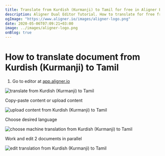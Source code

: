```yaml
---
title: Translate from Kurdish (Kurmanji) to Tamil for free in Aligner Editor
description: Aligner Dual Editor Tutorial. How to translate for free from Kurdish (Kurmanji) to Tamil. Aligner is multilingual document management platform. 
ogImage: "https://www.aligner.io/images/aligner-logo.png"
date: 2020-05-06T07:09:21+03:00
image: ../images/aligner-logo.png
onBlog: true
---
```


# How to translate document from Kurdish (Kurmanji) to Tamil

1. Go to editor at [app.aligner.io](https://app.aligner.io "Aligner App web page")

![translate from Kurdish (Kurmanji) to Tamil](../aligner-blank-editor.png "translate from Kurdish (Kurmanji) to Tamil")

Copy-paste content or upload content

![upload content from Kurdish (Kurmanji) to Tamil](../aligner-uploaded-document.png "upload content from Kurdish (Kurmanji) to Tamil")

Choose desired language

![choose machine translation from Kurdish (Kurmanji) to Tamil](../aligner-language-dropdown.png "choose machine translation from Kurdish (Kurmanji) to Tamil")

Work and edit 2 documents in parallel

![edit translation from Kurdish (Kurmanji) to Tamil](../aligner-double-sitded-editor.png "edit translation from Kurdish (Kurmanji) to Tamil")

